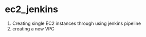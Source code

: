 # ec2_jenkins

1. Creating single EC2 instances through using jenkins pipeline
2. creating a new VPC

